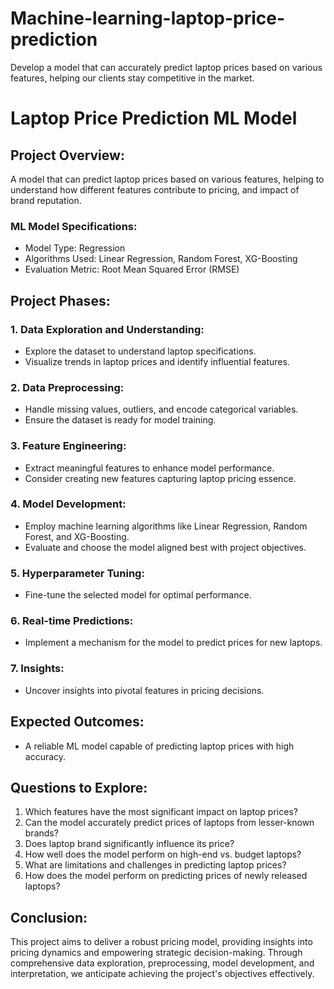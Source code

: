 # Machine-learning-laptop-price-prediction
Develop a model that can accurately predict laptop prices based on various features, helping our clients stay competitive in the market.
# Laptop Price Prediction ML Model

## Project Overview:
A model that can predict laptop prices based on various features, helping to understand how different features contribute to pricing, and impact of brand reputation.


### ML Model Specifications:
- Model Type: Regression
- Algorithms Used: Linear Regression, Random Forest, XG-Boosting
- Evaluation Metric: Root Mean Squared Error (RMSE)


## Project Phases:

### 1. Data Exploration and Understanding:
- Explore the dataset to understand laptop specifications.
- Visualize trends in laptop prices and identify influential features.

### 2. Data Preprocessing:
- Handle missing values, outliers, and encode categorical variables.
- Ensure the dataset is ready for model training.

### 3. Feature Engineering:
- Extract meaningful features to enhance model performance.
- Consider creating new features capturing laptop pricing essence.

### 4. Model Development:
- Employ machine learning algorithms like Linear Regression, Random Forest, and XG-Boosting.
- Evaluate and choose the model aligned best with project objectives.

### 5. Hyperparameter Tuning:
- Fine-tune the selected model for optimal performance.

### 6. Real-time Predictions:
- Implement a mechanism for the model to predict prices for new laptops.

### 7. Insights:
- Uncover insights into pivotal features in pricing decisions.

## Expected Outcomes:
- A reliable ML model capable of predicting laptop prices with high accuracy.

## Questions to Explore:
1. Which features have the most significant impact on laptop prices?
2. Can the model accurately predict prices of laptops from lesser-known brands?
3. Does laptop brand significantly influence its price?
4. How well does the model perform on high-end vs. budget laptops?
5. What are limitations and challenges in predicting laptop prices?
6. How does the model perform on predicting prices of newly released laptops?

## Conclusion:
This project aims to deliver a robust pricing model, providing insights into pricing dynamics and empowering strategic decision-making. Through comprehensive data exploration, preprocessing, model development, and interpretation, we anticipate achieving the project's objectives effectively.
